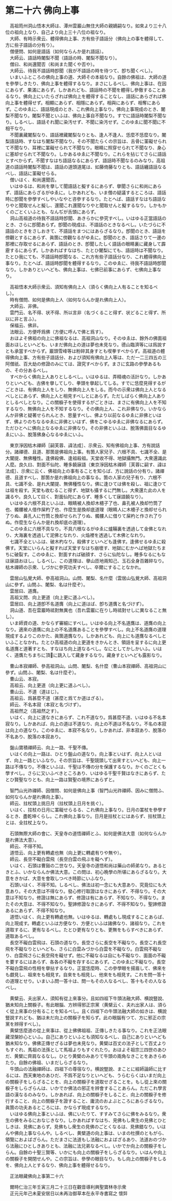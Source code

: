 # 第二十六 佛向上事
　高祖筠州洞山悟本大師は、潭州雲巖山無住大師の親嫡嗣なり。如來より三十八位の祖向上なり、自己より向上三十八位の祖なり。  
　大師、有時示衆云、體得佛向上事、方有些子語話分（佛向上の事を體得して、方に些子語話の分有り）。  
　僧便問、如何是語話（如何ならんか是れ語話）。  
　大師云、語話時闍梨不聞（語話の時、闍梨不聞なり）。  
　僧曰、和尚還聞否（和尚また聞くや否や）。  
　大師云、待我不語話時卽聞（我が不語話の時を待つて、卽ち聞くべし）。  
　いまいふところの佛向上事の道、大師その本祖なり。自餘の佛祖は、大師の道を參學しきたり、佛向上事を體得するなり。まさにしるべし、佛向上事は、在因にあらず、果滿にあらず。しかあれども、語話時の不聞を體得し參徹することあるなり。佛向上にいたらざれば佛向上を體得することなし、語話にあらざれば佛向上事を體得せず。相顯にあらず、相隱にあらず。相與にあらず、相奪にあらず。このゆゑに、語話現成のとき、これ佛向上事なり。佛向上事現成のとき、闍梨不聞なり。闍梨不聞といふは、佛向上事自不聞なり。すでに語話時闍梨不聞なり。しるべし、語話それ聞に染汚せず、不聞に染汚せず。このゆゑに聞不聞に不相干なり。  
　不聞裏藏闍梨なり、語話裡藏闍梨なりとも、逢人不逢人、恁麼不恁麼なり。闍梨語話時、すなはち闍梨不聞なり。その不聞たらくの宗旨は、舌骨に罣礙せられて不聞なり、耳裡に罣礙せられて不聞なり。眼睛に照穿せられて不聞なり、身心に塞却せられて不聞なり。しかあるゆゑに不聞なり。これらを拈じてさらに語話とすべからず。不聞すなはち語話なるにあらず、語話時不聞なるのみなり。高祖道の語話時闍梨不聞は、語話の道頭道尾は、如藤倚藤なりとも、語話纏語話なるべし、語話に罣礙せらる。  
　僧いはく、和尚還聞否。  
　いはゆるは、和尚を擧して聞語話と擬するにあらず、擧聞さらに和尚にあらず、語話にあらざるがゆゑに。しかあれども、いま僧の疑議するところは、語話時に卽聞を參學すべしやいなやと咨參するなり。たとへば、語話すなはち語話なりやと聞取せんと擬し、還聞これ還聞なりやと聞取せんと擬するなり。しかもかくのごとくいふとも、なんぢが舌頭にあらず。  
　洞山高祖道の待我不語話時卽聞、あきらかに參究すべし。いはゆる正當語話のとき、さらに卽聞あらず。卽聞の現成は、不語話のときなるべし。いたづらに不語話のときをさしおきて、不語話をまつにはあらざるなり。卽聞のとき、語話を傍觀とするにあらず、眞箇に傍觀なるがゆゑに。卽聞のとき、語話さりて一邊の那裡に存取せるにあらず、語話のとき、卽聞したしく語話の眼睛裏に藏身して霹靂するにあらず。しかあればすなはち、たとひ闍梨にても、語話時は不聞なり。たとひ我にても、不語話時卽聞なる、これ方有些子語話分なり、これ體得佛向上事なり。たとへば、語話時卽聞を體得するなり。このゆゑに、待我不語話時卽聞なり。しかありといへども、佛向上事は、七佛已前事にあらず、七佛向上事なり。  
  
　高祖悟本大師示衆云、須知有佛向上人（須らく佛向上人有ることを知るべし）。  
　時有僧問、如何是佛向上人（如何ならんか是れ佛向上人）。  
　大師云、非佛。  
　雲門云、名不得、状不得、所以言非（名づくること得ず、状どること得ず、所以に非と言ふ）。  
　保福云、佛非。  
　法眼云、方便呼爲佛（方便に呼んで佛と爲す）。  
　おほよそ佛祖の向上に佛祖なるは、高祖洞山なり。そのゆゑは、餘外の佛面祖面おほしといへども、いまだ佛向上の道は夢也未見なり。德山臨濟等には爲說すとも承當すべからず。巖頭雪峰等は粉碎其身すとも喫拳すべからず。高祖道の體得佛向上事、方有些子語話分、および須知有佛向上人等は、ただ一二三四五の三阿僧祇、百大劫の修證のみにては、證究すべからず。まさに玄路の參學あるもの、その分あるべし。  
　すべからく佛向上人ありとしるべし。いはゆるは、弄精魂の活計なり。しかありといへども、古佛を擧してしり、拳頭を擧起してしる。すでに恁麼見得するがごときは、有佛向上人をしり、無佛向上人をしる。而今の示衆は佛向上人となるべしとにあらず、佛向上人と相見すべしとにあらず。ただしばらく佛向上人ありとしるべしとなり。この關棙子を使得するがごときは、まさに有佛向上人を不知するなり、無佛向上人を不知するなり。その佛向上人、これ非佛なり。いかならんか非佛と疑著せられんとき、思量すべし、佛より以前なるゆゑに非佛といはず、佛よりのちなるゆゑに非佛といはず、佛をこゆるゆゑに非佛なるにあらず。ただひとへに佛向上なるゆゑに非佛なり。その非佛といふは、脫落佛面目なるゆゑにいふ、脫落佛身心なるゆゑにいふ。  
  
　東京淨因枯木禪師［嗣芙蓉、諱法成］、示衆云、知有佛祖向上事、方有說話分。諸禪德、且道、那箇是佛祖向上事。有箇人家兒子、六根不具、七識不全、是大闡提、無佛種性。逢佛殺佛、逢祖殺祖。天堂收不得、地獄攝無門。大衆還識此人麼。良久曰、對面不仙陀、睡多饒寐語（東京淨因枯木禪師［芙蓉に嗣す、諱は法成］、示衆に云く、佛祖向上の事有ることを知らば、方に說話の分有り。諸禪德、且道すべし、那箇か是れ佛祖向上の事なる。箇の人家の兒子有り、六根不具、七識不全、是れ大闡提、無佛種性なり。佛に逢ひては佛を殺し、祖に逢ひては祖を殺す。天堂も收むること得ず、地獄も攝するに門無し。大衆還た此の人を識るや。良久して曰く、對面仙陀にあらず、睡多くして寐語饒なり）。  
　いはゆる六根不具といふは、眼睛被人換却木槵子了也、鼻孔被人換却竹筒了也、髑髏被人借作屎杓了也、作麼生是換却底道理（眼睛人に木槵子と換却せられ了りぬ、鼻孔人に竹筒と換却せられ了りぬ、髑髏人に借りて屎杓と作され了りぬ。作麼生ならんか是れ換却底の道理）。  
　このゆゑに六根不具なり。不具六根なるがゆゑに爐鞴裏を透過して金佛となれり、大海裏を透過して泥佛となれり、火焔裡を透過して木佛となれり。  
　七識不全といふは、破木杓なり。殺佛すといへども逢佛す。逢佛せるゆゑに殺佛す。天堂にいらんと擬すれば天堂すなはち崩壞す、地獄にむかへば地獄たちまちに破裂す。このゆゑに、對面すれば破顔す、さらに仙陀なし。睡多なるにもなほ寐語おほし。しるべし、この道理は、擧山匝地兩知己、玉石全身百雜碎なり。枯木禪師の示衆、しづかに參究功夫すべし、卒爾にすることなかれ。  
  
　雲居山弘覺大師、參高祖洞山。山問、闍梨、名什麼（雲居山弘覺大師、高祖洞山に參ず。山問ふ、闍梨、名は什麼ぞ）。  
　雲居曰、道膺。  
　高祖又問、向上更道（向上更に道ふべし）。  
　雲居曰、向上道卽不名道膺（向上に道はば、卽ち道膺と名づけず）。  
　洞山道、吾在雲巖時祗對無異也（吾れ雲巖に在りし時祗對せしに異なること無し）。  
　いま師資の道、かならず審細にすべし。いはゆる向上不名道膺は、道膺の向上なり。適來の道膺に向上の不名道膺あることを參學すべし。向上不名道膺の道理現成するよりこのかた、眞箇道膺なり。しかあれども、向上にも道膺なるべしといふことなかれ。たとひ高祖道の向上更道をきかんとき、領話を呈するに向上更名道膺と道著すとも、すなはち向上道なるべし。なにとしてかしかいふ。いはく、道膺たちまちに頂𩕳に跳入して藏身するなり。藏身すといへども露影なり。  
  
　曹山本寂禪師、參高祖洞山。山問、闍梨、名什麼（曹山本寂禪師、高祖洞山に參ず。山問ふ、闍梨、名は什麼ぞ）。  
　曹山云、本寂。  
　高祖云、向上更道（向上更に道ふべし）。  
　曹山云、不道（道はじ）。  
　高祖云、爲甚麼不道（甚麼と爲てか道はざる）。  
　師云、不名本寂（本寂と名づけず）。  
　高祖然之（高祖然之す）。  
　いはく、向上に道なきにあらず、これ不道なり。爲甚麼不道、いはゆる不名本寂なり。しかあれば、向上の道は不道なり、向上の不道は不名なり。不名の本寂は向上の道なり。このゆゑに、本寂不名なり。しかあれば、非本寂あり、脫落の不名あり、脫落の本寂あり。  
  
　盤山寶積禪師云、向上一路、千聖不傳。  
　いはくの向上一路は、ひとり盤山の道なり。向上事といはず、向上人といはず、向上一路といふなり。その宗旨は、千聖競頭して出來すといへども、向上一路は不傳なり。不傳といふは、千聖は不傳の分を保護するなり。かくのごとくも學すべし。さらに又いふべきところあり、いはゆる千聖千賢はなきにあらず、たとひ賢聖なりとも、向上一路は賢聖の境界にあらずと。  
  
　智門山光祚禪師、因僧問、如何是佛向上事（智門山光祚禪師、因みに僧問ふ、如何ならんか是れ佛向上事）。  
　師云、拄杖頭上挑日月（拄杖頭上日月を挑ぐ）。  
　いはく、拄杖の日月に罣礙せらるる、これ佛向上事なり。日月の罣杖を參學するとき、盡乾坤くらし。これ佛向上事なり。日月是拄杖とにはあらず、拄杖頭上とは、全拄杖上なり。  
  
　石頭無際大師の會に、天皇寺の道悟禪師とふ、如何是佛法大意（如何ならんか是れ佛法大意）。  
　師云、不得不知。  
　道悟云、向上更有轉處也無（向上更に轉處有りや無や）。  
　師云、長空不礙白雲飛（長空白雲の飛ぶを礙へず）。  
　いはく、石頭は曹谿の二世なり。天皇寺の道悟和尚は藥山の師弟なり。あるときとふ、いかならんか佛法大意。この問は、初心晩學の所堪にあらざるなり。大意をきかば、大意を會取しつべき時節にいふなり。  
　石頭いはく、不得不知。しるべし、佛法は初一念にも大意あり、究竟位にも大意あり。その大意は不得なり。發心修行取證はなきにあらず、不得なり。その大意は不知なり。修證は無にあらず、修證は有にあらず、不知なり、不得なり。またその大意は、不得不知なり。聖諦修證なきにあらず、不得不知なり。聖諦修證あるにあらず、不得不知なり。  
　道悟いはく、向上更有轉處也無。いはゆるは、轉處もし現成することあらば、向上現成す。轉處といふは方便なり、方便といふは諸佛なり、諸祖なり。これを道取するに、更有なるべし。たとひ更有なりとも、更無をもらすべきにあらず、道取あるべし。  
　長空不礙白雲飛は、石頭の道なり。長空さらに長空を不礙なり。長空これ長空飛を不礙なりといへども、さらに白雲みづから白雲を不礙なり。白雲飛不礙なり、白雲飛さらに長空飛を礙せず。他に不礙なるは自にも不礙なり、面面の不礙を要するにはあらず、各各の不礙を存するにあらず。このゆゑに不礙なり。長空不礙白雲飛の性相を擧拈するなり。正當恁麼時、この參學眼を揚眉して、佛來をも覷見し、祖來をも相見す。自來をも相見し、他來をも相見す。これを問一答十の道理とせり。いまいふ問一答十は、問一もその人なるべし、答十もその人なるべし。  
  
　黄檗云、夫出家人、須知有從上來事分。且如四祖下牛頭法融大師、横說豎說、猶未知向上關棙子。有此眼腦、方辨得邪正宗黨（黄檗云く、夫れ出家人は、須らく從上來事の分有ることを知るべし。且く四祖下の牛頭法融大師の如きは、横說豎說すれども、猶ほ未だ向上の關棙子を知らず。此の眼腦有つて、方に邪正の宗黨を辨得すべし）。  
　黄檗恁麼道の從上來事は、從上佛佛祖祖、正傳しきたる事なり。これを正法眼藏涅槃妙心といふ。自己にありといふとも須知なるべし、自己にありといへども猶未知なり。佛佛正傳せざるは夢也未見なり。黄檗は百丈の法子として百丈よりもすぐれ、馬祖の法孫として馬祖よりもすぐれたり。おほよそ祖宗三四世のあひだ、黄檗に齊肩なるなし。ひとり黄檗のみありて牛頭の兩角なきことをあきらめたり。自餘の佛祖、いまだしらざるなり。  
　牛頭山の法融禪師は、四祖下の尊宿なり。横說豎說、まことに經師論師に比するには、西天東地のあひだ、不爲不足なりといへども、うらむらくはいまだ向上の關棙子をしらざることを、向上の關棙子を道取せざることを。もし從上來の關棙子をしらざらんは、いかでか佛法の邪正を辨會することあらん。ただこれ學言語の漢なるのみなり。しかあれば、向上の關棙子をしること、向上の關棙子を修行すること、向上の關棙子を證すること、庸流のおよぶところにあらざるなり。眞箇の功夫あるところには、かならず現成するなり。  
　いはゆる佛向上事といふは、佛にいたりて、すすみてさらに佛をみるなり。衆生の佛をみるにおなじきなり。しかあればすなはち、見佛もし衆生の見佛とひとしきは、見佛にあらず。見佛もし衆生の見佛のごとくなるは、見佛錯なり。いはんや佛向上事ならんや。しるべし、黄檗道の向上事は、いまの杜撰のともがら、領覽におよばざらん。ただまさに法道もし法融におよばざるあり、法道おのづから法融にひとしきありとも、法融に法兄弟なるべし。いかでか向上の關棙子をしらん。自餘の十聖三賢等、いかにも向上の關棙子をしらざるなり。いはんや向上の關棙子を開閉せんや。この宗旨は、參學の眼目なり。もし向上の關棙子をしるを、佛向上人とするなり、佛向上事を體得せるなり。  
  
　正法眼藏佛向上事第二十六  
  
　爾時仁治三年壬寅三月二十三日在觀音導利興聖寶林寺示衆  
　正元元年己未夏安居日以未再治御草本在永平寺書寫之 懷弉